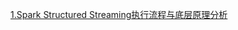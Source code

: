 [1.Spark Structured Streaming执行流程与底层原理分析](https://mp.weixin.qq.com/s?__biz=Mzg5NTE5ODUzMA==&mid=2247484360&idx=1&sn=3d942ac7c0a3432f818579705f0f6e31&chksm=c012b7e5f7653ef3614d957d7184e8e5b2481e3e34d800e03d940d6272874adb33d543f1ad9d&token=753079481&lang=zh_CN#rd)
